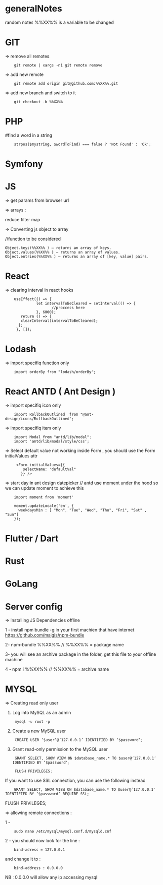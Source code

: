 # generalNotes
random  notes
%%XX%% is a variable to be changed

# GIT 

=> remove all remotes

        git remote | xargs -n1 git remote remove

=> add new remote 

        git remote add origin git@github.com:%%XX%%.git
 
=> add new branch and switch to it 

        git checkout -b %%XX%%

# PHP 

#find a word in a string

 
        strpos($mystring, $wordToFind) === false ? 'Not Found' : 'Ok';

# Symfony


# JS

=> get params from browser url 

=> arrays :

reduce
filter
map

=> Converting js object to array 

 //function to be considered     

    Object.keys(%%XX%% ) – returns an array of keys.
    Object.values(%%XX%% ) – returns an array of values.
    Object.entries(%%XX%% ) – returns an array of [key, value] pairs.
  
  
    
# React

=>   clearing interval in react hooks 

        useEffect(() => {
                  let intervalToBeCleared = setInterval(() => {
                         //proccess here
                  }, 6000);
           return () => {
           clearInterval(intervalToBeCleared);
          };
         }, []);
  
  
# Lodash 

=> import specifiq function only 

        import orderBy from "lodash/orderBy";

# React ANTD ( Ant Design )

=> import specifiq  icon only 

        import RollbackOutlined  from "@ant-design/icons/RollbackOutlined";

=> import specifiq item only

        import Modal from "antd/lib/modal";
        import 'antd/lib/modal/style/css';


=> Select default value not working inside Form , you should use the Form  initialValues attr


         <Form initialValues={{
            selectName: "defaultVal"
           }} />
           
=> start day in ant design datepicker  // antd use moment under the hood so we can update moment to achieve this

        import moment from 'moment'

        moment.updateLocale('en', {
          weekdaysMin : [ "Mon", "Tue", "Wed", "Thu", "Fri", "Sat" , "Sun"]
        });



# Flutter / Dart



# Rust


# GoLang 

# Server config


=> Installing JS Dependencies offline 

1 -  install npm bundle -g in your first machien that have internet  https://github.com/majgis/npm-bundle

2- npm-bundle %%XX%%  // %%XX%%  = package name

3- you will see an archive package in the folder, get this file to your offline machine 

4 - npm i %%XX%% // %%XX%%  = archive name


# MYSQL


=> Creating read only user 

1. Log into MySQL as an admin
 
        mysql -u root -p 
 
2. Create a new MySQL user


        CREATE USER ‘$user‘@’127.0.0.1’ IDENTIFIED BY ‘$password‘;

3. Grant read-only permission to the MySQL user


        GRANT SELECT, SHOW VIEW ON $database_name.* TO $user@’127.0.0.1′ IDENTIFIED BY ‘$password‘;

        FLUSH PRIVILEGES;

If you want to use SSL connection, you can use the following instead

        GRANT SELECT, SHOW VIEW ON $database_name.* TO $user@’127.0.0.1′ IDENTIFIED BY ‘$password‘ REQUIRE SSL;

FLUSH PRIVILEGES;


=> allowing remote connections :

1 - 

        sudo nano /etc/mysql/mysql.conf.d/mysqld.cnf

2 - you should now look for the line :

        bind-adress = 127.0.0.1 

and change it to : 

        bind-address : 0.0.0.0

NB : 0.0.0.0  will allow any ip accessing mysql 



